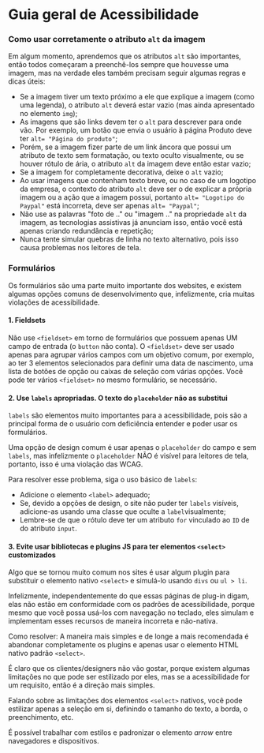 # Guia geral de Acessibilidade

### Como usar corretamente o atributo `alt` da imagem

Em algum momento, aprendemos que os atributos `alt` são importantes, então todos começaram a preenchê-los sempre que houvesse uma imagem, mas na verdade eles também precisam seguir algumas regras e dicas úteis:

* Se a imagem tiver um texto próximo a ele que explique a imagem (como uma legenda), o atributo `alt` deverá estar vazio (mas ainda apresentado no elemento `img`);
* As imagens que são links devem ter o `alt` para descrever para onde vão. Por exemplo, um botão que envia o usuário à página Produto deve ter `alt= "Página do produto"`;
* Porém, se a imagem fizer parte de um link âncora que possui um atributo de texto sem formatação, ou texto oculto visualmente, ou se houver rótulo de ária, o atributo `alt` da imagem deve então estar vazio;
* Se a imagem for completamente decorativa, deixe o `alt` vazio;
* Ao usar imagens que contenham texto breve, ou no caso de um logotipo da empresa, o contexto do atributo `alt` deve ser o de explicar a própria imagem ou a ação que a imagem possui, portanto `alt= "Logotipo do Paypal"` está incorreta, deve ser apenas `alt= "Paypal"`;
* Não use as palavras "foto de .." ou "imagem .." na propriedade `alt` da imagem, as tecnologias assistivas já anunciam isso, então você está apenas criando redundância e repetição;
* Nunca tente simular quebras de linha no texto alternativo, pois isso causa problemas nos leitores de tela.

### Formulários

Os formulários são uma parte muito importante dos websites, e existem algumas opções comuns de desenvolvimento que,
infelizmente, cria muitas violações de acessibilidade.

#### 1. Fieldsets

Não use `<fieldset>` em torno de formulários que possuem apenas UM campo de entrada (o `button` não conta).
O `<fieldset>` deve ser usado apenas para agrupar vários campos com um objetivo comum, por exemplo, ao ter 3 elementos selecionados para definir uma data de nascimento, uma lista de botões de opção ou caixas de seleção com várias opções.
Você pode ter vários `<fieldset>` no mesmo formulário, se necessário.

#### 2. Use `labels` apropriadas. O texto do `placeholder` não as substitui

`labels` são elementos muito importantes para a acessibilidade, pois são a principal forma de o usuário com deficiência entender e poder usar os formulários.

Uma opção de design comum é usar apenas o `placeholder` do campo e sem `labels`, mas infelizmente o `placeholder` NÃO é visível para leitores de tela, portanto, isso é uma violação das WCAG.

Para resolver esse problema, siga o uso básico de `labels`:
* Adicione o elemento `<label>` adequado;
* Se, devido a opções de design, o site não puder ter `labels` visíveis, adicione-as usando uma classe que oculte a `label`visualmente;
* Lembre-se de que o rótulo deve ter um atributo `for` vinculado ao `ID` de do atributo `input`.

#### 3. Evite usar bibliotecas e plugins JS para ter elementos `<select>` customizados

Algo que se tornou muito comum nos sites é usar algum plugin para substituir o elemento nativo `<select>` e simulá-lo usando `divs` ou `ul > li`.

Infelizmente, independentemente do que essas páginas de plug-in digam, elas não estão em conformidade com os padrões de acessibilidade, porque mesmo que você possa usá-los com navegação no teclado, eles simulam e implementam esses recursos de maneira incorreta e não-nativa.

Como resolver: A maneira mais simples e de longe a mais recomendada é abandonar completamente os plugins e apenas usar o
elemento HTML nativo padrão `<select>`.

É claro que os clientes/designers não vão gostar, porque existem algumas limitações no que pode ser estilizado por eles, mas se a acessibilidade for um requisito, então é a direção mais simples.

Falando sobre as limitações dos elementos `<select>` nativos, você pode estilizar apenas a seleção em si, definindo o tamanho do texto, a borda, o preenchimento, etc.

É possível trabalhar com estilos e padronizar o elemento *arrow* entre navegadores e dispositivos.
